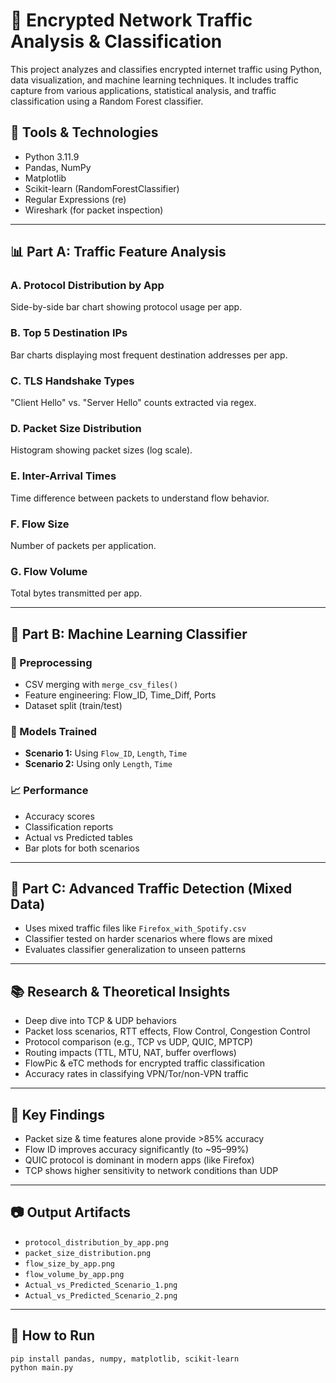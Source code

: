 # 📡 Encrypted Network Traffic Analysis & Classification

This project analyzes and classifies encrypted internet traffic using Python, data visualization, and machine learning techniques. 
It includes traffic capture from various applications, statistical analysis, and traffic classification using a Random Forest classifier.

## 🧪 Tools & Technologies

- Python 3.11.9
- Pandas, NumPy
- Matplotlib
- Scikit-learn (RandomForestClassifier)
- Regular Expressions (re)
- Wireshark (for packet inspection)

---

## 📊 Part A: Traffic Feature Analysis

### A. Protocol Distribution by App  
Side-by-side bar chart showing protocol usage per app.

### B. Top 5 Destination IPs  
Bar charts displaying most frequent destination addresses per app.

### C. TLS Handshake Types  
"Client Hello" vs. "Server Hello" counts extracted via regex.

### D. Packet Size Distribution  
Histogram showing packet sizes (log scale).

### E. Inter-Arrival Times  
Time difference between packets to understand flow behavior.

### F. Flow Size  
Number of packets per application.

### G. Flow Volume  
Total bytes transmitted per app.

---

## 🧠 Part B: Machine Learning Classifier

### 🔁 Preprocessing
- CSV merging with `merge_csv_files()`
- Feature engineering: Flow_ID, Time_Diff, Ports
- Dataset split (train/test)

### 🤖 Models Trained
- **Scenario 1:** Using `Flow_ID`, `Length`, `Time`
- **Scenario 2:** Using only `Length`, `Time`

### 📈 Performance
- Accuracy scores
- Classification reports
- Actual vs Predicted tables
- Bar plots for both scenarios

---

## 🧠 Part C: Advanced Traffic Detection (Mixed Data)

- Uses mixed traffic files like `Firefox_with_Spotify.csv`
- Classifier tested on harder scenarios where flows are mixed
- Evaluates classifier generalization to unseen patterns

---

## 📚 Research & Theoretical Insights

- Deep dive into TCP & UDP behaviors
- Packet loss scenarios, RTT effects, Flow Control, Congestion Control
- Protocol comparison (e.g., TCP vs UDP, QUIC, MPTCP)
- Routing impacts (TTL, MTU, NAT, buffer overflows)
- FlowPic & eTC methods for encrypted traffic classification
- Accuracy rates in classifying VPN/Tor/non-VPN traffic

---

## 📌 Key Findings

- Packet size & time features alone provide >85% accuracy
- Flow ID improves accuracy significantly (to ~95–99%)
- QUIC protocol is dominant in modern apps (like Firefox)
- TCP shows higher sensitivity to network conditions than UDP

---

## 📷 Output Artifacts

- `protocol_distribution_by_app.png`
- `packet_size_distribution.png`
- `flow_size_by_app.png`
- `flow_volume_by_app.png`
- `Actual_vs_Predicted_Scenario_1.png`
- `Actual_vs_Predicted_Scenario_2.png`

---

## 🏁 How to Run

```bash
pip install pandas, numpy, matplotlib, scikit-learn
python main.py          


